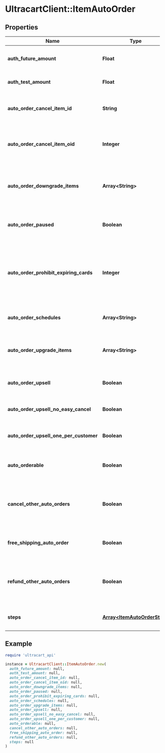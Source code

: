 # UltracartClient::ItemAutoOrder

## Properties

| Name | Type | Description | Notes |
| ---- | ---- | ----------- | ----- |
| **auth_future_amount** | **Float** | Amount to try and authorize for the future rebill | [optional] |
| **auth_test_amount** | **Float** | Amount to try and test authorize | [optional] |
| **auto_order_cancel_item_id** | **String** | Item id to attempt charging the customer for if they cancel | [optional] |
| **auto_order_cancel_item_oid** | **Integer** | Item object identifier to attempt charging the customer for if they cancel | [optional] |
| **auto_order_downgrade_items** | **Array&lt;String&gt;** | List of downgrade items presented to customer service representatives | [optional] |
| **auto_order_paused** | **Boolean** | True if the rebill processing of this item is paused | [optional] |
| **auto_order_prohibit_expiring_cards** | **Integer** | Minimum number of months before expiration for the card.  Overrides the account level setting if higher.  Set to zero to disable. | [optional] |
| **auto_order_schedules** | **Array&lt;String&gt;** | The user selectable schedules that are available | [optional] |
| **auto_order_upgrade_items** | **Array&lt;String&gt;** | List of upgrade items presented to customer service representatives | [optional] |
| **auto_order_upsell** | **Boolean** | True if this item uses a fixed upsell step schedule | [optional] |
| **auto_order_upsell_no_easy_cancel** | **Boolean** | Do not send the easy cancel email to the customer | [optional] |
| **auto_order_upsell_one_per_customer** | **Boolean** | Limit the purchase of this item to one per customer | [optional] |
| **auto_orderable** | **Boolean** | True if this item can be automatically ordered by the customer | [optional] |
| **cancel_other_auto_orders** | **Boolean** | True if other auto orders for this customer should be canceled when this item is ordered | [optional] |
| **free_shipping_auto_order** | **Boolean** | True if the customer should be given free shipping | [optional] |
| **refund_other_auto_orders** | **Boolean** | True if other auto orders for this customer should refunded if this item is refunded. | [optional] |
| **steps** | [**Array&lt;ItemAutoOrderStep&gt;**](ItemAutoOrderStep.md) | The rebill steps if this auto order is an upsell | [optional] |

## Example

```ruby
require 'ultracart_api'

instance = UltracartClient::ItemAutoOrder.new(
  auth_future_amount: null,
  auth_test_amount: null,
  auto_order_cancel_item_id: null,
  auto_order_cancel_item_oid: null,
  auto_order_downgrade_items: null,
  auto_order_paused: null,
  auto_order_prohibit_expiring_cards: null,
  auto_order_schedules: null,
  auto_order_upgrade_items: null,
  auto_order_upsell: null,
  auto_order_upsell_no_easy_cancel: null,
  auto_order_upsell_one_per_customer: null,
  auto_orderable: null,
  cancel_other_auto_orders: null,
  free_shipping_auto_order: null,
  refund_other_auto_orders: null,
  steps: null
)
```

